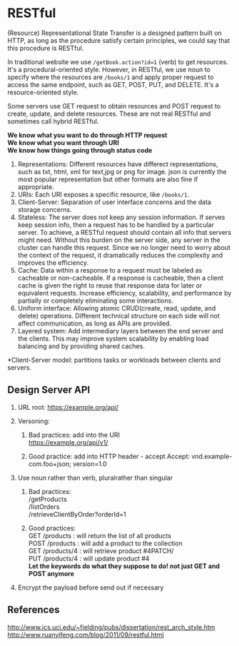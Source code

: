 # RESTful

(Resource) Representational State Transfer is a designed pattern built on HTTP, as long as the procedure satisfy certain principles, we could say that this procedure is RESTful.

In traditional website we use `/getBook.action?id=1` (verb) to get resources. It's a procedural-oriented style. However, in RESTful, we use noun to specify where the resources are `/books/1` and apply proper request to access the same endpoint, such as GET, POST, PUT, and DELETE. It's a resource-oriented style.

Some servers use GET request to obtain resources and POST request to create, update, and delete resources. These are not real RESTful and sometimes call hybrid RESTful.

**We know what you want to do through HTTP request**  
**We know what you want through URI**  
**We know how things going through status code**

1. Representations: Different resources have differect representations, such as txt, html, xml for text,jpg or png for image. json is currently the most popular representation but other formats are also fine if appropriate.
2. URIs: Each URI exposes a specific resource, like `/books/1`.
3. Client-Server: Separation of user interface concerns and the data storage concerns.
4. Stateless: The server does not keep any session information. If serves keep session info, then a request has to be handled by a particular server. To achieve, a RESTful request should contain all info that servers might need. Without this burden on the server side, any server in the cluster can handle this request. Since we no longer need to worry about the context of the request, it dramatically reduces the complexity and improves the efficiency.
5. Cache: Data within a response to a request must be labeled as cacheable or non-cacheable. If a response is cacheable, then a client cache is given the right to reuse that response data for later or equivalent requests. Increase efficiency, scalability, and performance by partially or completely eliminating some interactions.
6. Uniform interface: Allowing atomic CRUD(create, read, update, and delete) operations. Different technical structure on each side will not affect communication, as long as APIs are provided.
7. Layered system: Add intermediary layers between the end server and the clients. This may improve system scalability by enabling load balancing and by providing shared caches.

\*Client-Server model: partitions tasks or workloads between clients and servers.

## Design Server API

1. URL root:
   https://example.org/api/
2. Versoning:

   1. Bad practices: add into the URI  
      https://example.org/api/v1/

   2. Good practice: add into HTTP header - accept
      Accept: vnd.example-com.foo+json; version=1.0

3. Use noun rather than verb, pluralrather than singular

   1. Bad practices:  
      /getProducts  
      /listOrders  
      /retrieveClientByOrder?orderId=1

   2. Good practices:  
      GET /products : will return the list of all products  
      POST /products : will add a product to the collection  
      GET /products/4 : will retrieve product #4PATCH/  
      PUT /products/4 : will update product #4  
      **Let the keywords do what they suppose to do! not just GET and POST anymore**

4. Encrypt the payload before send out if necessary

## References

http://www.ics.uci.edu/~fielding/pubs/dissertation/rest_arch_style.htm
http://www.ruanyifeng.com/blog/2011/09/restful.html
